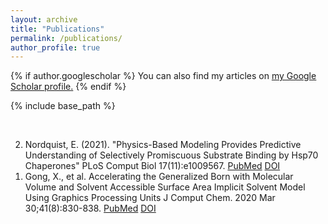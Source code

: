 ```yaml
---
layout: archive
title: "Publications"
permalink: /publications/
author_profile: true
---
```


{% if author.googlescholar %}
  You can also find my articles on <u><a href="{{author.googlescholar}}">my Google Scholar profile</a>.</u>
{% endif %}

{% include base_path %}

<!--- reverse ordered list in html, not an 'easy' way to do this in markdown -->
<br>
<ol reversed>
<li>
Nordquist, E. (2021). "Physics-Based Modeling Provides Predictive Understanding of Selectively Promiscuous Substrate Binding by Hsp70 Chaperones" PLoS Comput Biol 17(11):e1009567.
<a href="https://pubmed.ncbi.nlm.nih.gov/34735438/">PubMed</a>
<a href="https://doi.org/10.1371/journal.pcbi.1009567">DOI</a>
</li>

<li>
Gong, X., et al. Accelerating the Generalized Born with Molecular Volume and Solvent Accessible Surface Area Implicit Solvent Model Using Graphics Processing Units J Comput Chem. 2020 Mar 30;41(8):830-838. 
<a href="https://www.ncbi.nlm.nih.gov/pmc/articles/PMC7076883/">PubMed</a>
<a href="https://doi.org/10.1002/jcc.26133">DOI</a>
</li>

</ol>

